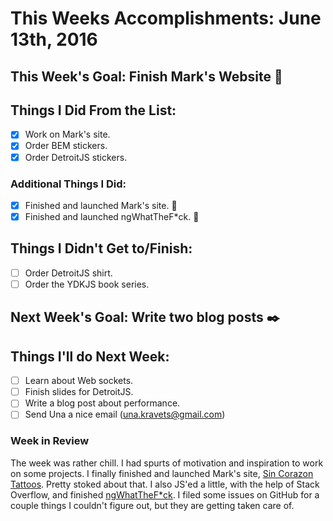 # This Weeks Accomplishments: June 13th, 2016

## This Week's Goal: Finish Mark's Website :metal:

## Things I Did From the List:
- [x] Work on Mark's site.
- [x] Order BEM stickers.
- [x] Order DetroitJS stickers.

### Additional Things I Did:
- [x] Finished and launched Mark's site. :raised_hands:
- [x] Finished and launched ngWhatTheF*ck. :metal:

## Things I Didn't Get to/Finish:
- [ ] Order DetroitJS shirt.
- [ ] Order the YDKJS book series.

## Next Week's Goal: Write two blog posts :black_nib:

## Things I'll do Next Week:
- [ ] Learn about Web sockets.
- [ ] Finish slides for DetroitJS.
- [ ] Write a blog post about performance.
- [ ] Send Una a nice email (una.kravets@gmail.com)

### Week in Review
The week was rather chill. I had spurts of motivation and inspiration to work on some projects. I finally finished and launched Mark's site, [Sin Corazon Tattoos](http://sincorazontattoos.com). Pretty stoked about that. I also JS'ed a little, with the help of Stack Overflow, and finished [ngWhatTheF*ck](http://chrisdemars.github.io/ngwhatthef-ck). I filed some issues on GitHub for a couple things I couldn't figure out, but they are getting taken care of.
